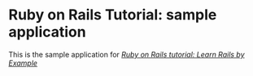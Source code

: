 # Ruby on Rails Tutorial: sample application

This is the sample application for [*Ruby on Rails tutorial: Learn Rails by Example*](http://railstutorial.org)
